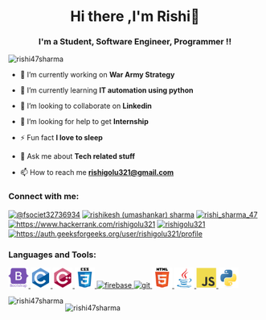 <h1 align="center">Hi there ,I'm Rishi👋</h1>
<h3 align="center">I'm a Student, Software Engineer, Programmer !!</h3>

<p align="left"> <img src="https://komarev.com/ghpvc/?username=rishi47sharma&label=Profile%20views&color=0e75b6&style=flat" alt="rishi47sharma" /> </p>

- 🔭 I’m currently working on **War Army Strategy**

- 🌱 I’m currently learning **IT automation using python**

- 👯 I’m looking to collaborate on **Linkedin**

- 🤝 I’m looking for help to get **Internship**

- ⚡ Fun fact  **I love to sleep**

- 💬 Ask me about **Tech related stuff**

- 📫 How to reach me **rishigolu321@gmail.com**

<h3 align="left">Connect with me:</h3>
<p align="left">
<a href="https://twitter.com/@fsociet32736934" target="blank"><img align="center" src="https://raw.githubusercontent.com/rahuldkjain/github-profile-readme-generator/master/src/images/icons/Social/twitter.svg" alt="@fsociet32736934" height="30" width="40" /></a>
<a href="https://linkedin.com/in/rishikesh (umashankar) sharma" target="blank"><img align="center" src="https://raw.githubusercontent.com/rahuldkjain/github-profile-readme-generator/master/src/images/icons/Social/linked-in-alt.svg" alt="rishikesh (umashankar) sharma" height="30" width="40" /></a>
<a href="https://instagram.com/rishi_sharma_47" target="blank"><img align="center" src="https://raw.githubusercontent.com/rahuldkjain/github-profile-readme-generator/master/src/images/icons/Social/instagram.svg" alt="rishi_sharma_47" height="30" width="40" /></a>
<a href="https://www.hackerrank.com/https://www.hackerrank.com/rishigolu321" target="blank"><img align="center" src="https://raw.githubusercontent.com/rahuldkjain/github-profile-readme-generator/master/src/images/icons/Social/hackerrank.svg" alt="https://www.hackerrank.com/rishigolu321" height="30" width="40" /></a>
<a href="https://www.leetcode.com/rishigolu321" target="blank"><img align="center" src="https://raw.githubusercontent.com/rahuldkjain/github-profile-readme-generator/master/src/images/icons/Social/leet-code.svg" alt="rishigolu321" height="30" width="40" /></a>
<a href="https://auth.geeksforgeeks.org/user/https://auth.geeksforgeeks.org/user/rishigolu321/profile" target="blank"><img align="center" src="https://raw.githubusercontent.com/rahuldkjain/github-profile-readme-generator/master/src/images/icons/Social/geeks-for-geeks.svg" alt="https://auth.geeksforgeeks.org/user/rishigolu321/profile" height="30" width="40" /></a>
</p>

<h3 align="left">Languages and Tools:</h3>
<p align="left"> <a href="https://getbootstrap.com" target="_blank" rel="noreferrer"> <img src="https://raw.githubusercontent.com/devicons/devicon/master/icons/bootstrap/bootstrap-plain-wordmark.svg" alt="bootstrap" width="40" height="40"/> </a> <a href="https://www.cprogramming.com/" target="_blank" rel="noreferrer"> <img src="https://raw.githubusercontent.com/devicons/devicon/master/icons/c/c-original.svg" alt="c" width="40" height="40"/> </a> <a href="https://www.w3schools.com/cpp/" target="_blank" rel="noreferrer"> <img src="https://raw.githubusercontent.com/devicons/devicon/master/icons/cplusplus/cplusplus-original.svg" alt="cplusplus" width="40" height="40"/> </a> <a href="https://www.w3schools.com/css/" target="_blank" rel="noreferrer"> <img src="https://raw.githubusercontent.com/devicons/devicon/master/icons/css3/css3-original-wordmark.svg" alt="css3" width="40" height="40"/> </a> <a href="https://firebase.google.com/" target="_blank" rel="noreferrer"> <img src="https://www.vectorlogo.zone/logos/firebase/firebase-icon.svg" alt="firebase" width="40" height="40"/> </a> <a href="https://git-scm.com/" target="_blank" rel="noreferrer"> <img src="https://www.vectorlogo.zone/logos/git-scm/git-scm-icon.svg" alt="git" width="40" height="40"/> </a> <a href="https://www.w3.org/html/" target="_blank" rel="noreferrer"> <img src="https://raw.githubusercontent.com/devicons/devicon/master/icons/html5/html5-original-wordmark.svg" alt="html5" width="40" height="40"/> </a> <a href="https://www.java.com" target="_blank" rel="noreferrer"> <img src="https://raw.githubusercontent.com/devicons/devicon/master/icons/java/java-original.svg" alt="java" width="40" height="40"/> </a> <a href="https://developer.mozilla.org/en-US/docs/Web/JavaScript" target="_blank" rel="noreferrer"> <img src="https://raw.githubusercontent.com/devicons/devicon/master/icons/javascript/javascript-original.svg" alt="javascript" width="40" height="40"/> </a> <a href="https://www.python.org" target="_blank" rel="noreferrer"> <img src="https://raw.githubusercontent.com/devicons/devicon/master/icons/python/python-original.svg" alt="python" width="40" height="40"/> </a> </p>
<div style='display:flex'><img align="left" src="https://github-readme-stats.vercel.app/api/top-langs?username=rishi47sharma&show_icons=true&locale=en&layout=compact" alt="rishi47sharma" />

&nbsp;<img align="right" src="https://github-readme-stats.vercel.app/api?username=rishi47sharma&show_icons=true&locale=en" alt="rishi47sharma" />
</div>



